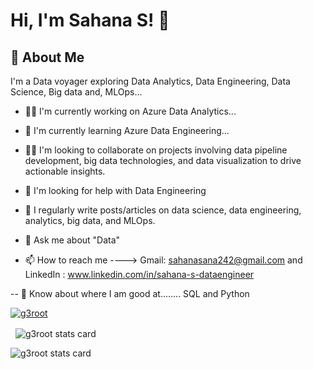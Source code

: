 # Hi, I'm Sahana S! 👋
## 🚀 About Me

I'm a Data voyager exploring Data Analytics, Data Engineering, Data Science, Big data and, MLOps...
    
- 👩‍💻 I'm currently working on Azure Data Analytics...

- 🧠 I'm currently learning Azure Data Engineering...

- 👯‍♀️ I'm looking to collaborate on projects involving data pipeline development, big data technologies, and data visualization to drive actionable insights.

- 🤔 I'm looking for help with Data Engineering

- 📝 I regularly write posts/articles on data science, data engineering, analytics, big data, and MLOps.

- 💬 Ask me about "Data"

- 📫 How to reach me ----> Gmail: sahanasana242@gmail.com and LinkedIn : www.linkedin.com/in/sahana-s-dataengineer

-- 📄 Know about where I am good at........ SQL and Python

    
<p align="left">
<a href="https://github.com/ryo-ma/github-profile-trophy">
<img src="https://github-profile-trophy.vercel.app/?username=g3root" alt="g3root" />
</a>
</p>
<p>&nbsp;
<img align="center" src="https://github-readme-stats.vercel.app/api?username=g3root&show_icons=true&theme=default&title_color=000000&text_color=000000&bg_color=ffffff&hide_border=true" alt="g3root stats card" /></p>
<p>
<img align="center" src="https://github-readme-stats.vercel.app/api/top-langs?username=g3root&theme=default&title_color=000000&text_color=000000&bg_color=ffffff&hide_border=true&layout=compact" alt="g3root stats card" /></p>
